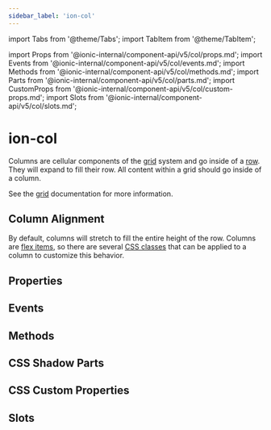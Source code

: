 ```yaml
---
sidebar_label: 'ion-col'
---
```


import Tabs from '@theme/Tabs';
import TabItem from '@theme/TabItem';

import Props from '@ionic-internal/component-api/v5/col/props.md';
import Events from '@ionic-internal/component-api/v5/col/events.md';
import Methods from '@ionic-internal/component-api/v5/col/methods.md';
import Parts from '@ionic-internal/component-api/v5/col/parts.md';
import CustomProps from '@ionic-internal/component-api/v5/col/custom-props.md';
import Slots from '@ionic-internal/component-api/v5/col/slots.md';

# ion-col

Columns are cellular components of the [grid](grid.md) system and go inside of a [row](row.md).
They will expand to fill their row. All content within a grid should go inside of a column.

See the [grid](grid.md) documentation for more information.

## Column Alignment

By default, columns will stretch to fill the entire height of the row. Columns are [flex items](https://developer.mozilla.org/en-US/docs/Glossary/Flex_Item), so there are several [CSS classes](/docs/guide/layout/css-utilities#flex-item-properties) that can be applied to a column to customize this behavior.

## Properties

<Props />

## Events

<Events />

## Methods

<Methods />

## CSS Shadow Parts

<Parts />

## CSS Custom Properties

<CustomProps />

## Slots

<Slots />